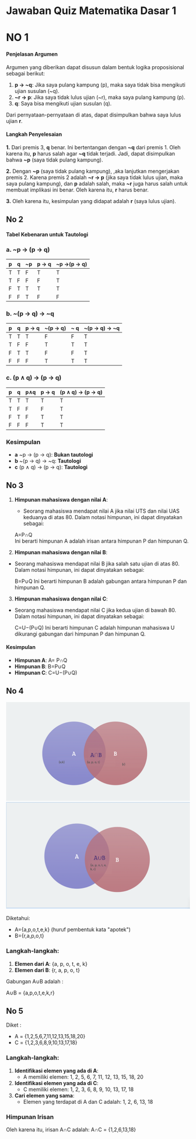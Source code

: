 # Jawaban Quiz Matematika Dasar 1




# NO 1

#### Penjelasan Argumen

Argumen yang diberikan dapat disusun dalam bentuk logika proposisional sebagai berikut:

1.  **p → ~q**: Jika saya pulang kampung (p), maka saya tidak bisa mengikuti ujian susulan (~q).
2.  **~r → p**: Jika saya tidak lulus ujian (~r), maka saya pulang kampung (p).
3.  **q**: Saya bisa mengikuti ujian susulan (q).

Dari pernyataan-pernyataan di atas, dapat disimpulkan bahwa saya lulus ujian **r**.

#### Langkah Penyelesaian

**1.**   Dari premis 3, **q**  benar. Ini bertentangan dengan  **~q**  dari premis 1. Oleh karena itu,  **p**  harus salah agar  **~q**  tidak terjadi. Jadi, dapat disimpulkan bahwa  **~p**  (saya tidak pulang kampung).


**2.**  Dengan  **~p**  (saya tidak pulang kampung), ,aka lanjutkan mengerjakan premis 2. Karena premis 2 adalah  **~r → p**  (jika saya tidak lulus ujian, maka saya pulang kampung), dan  **p**  adalah salah, maka  **~r**  juga harus salah untuk membuat implikasi ini benar. Oleh karena itu,  **r**  harus benar.

**3.**  Oleh karena itu, kesimpulan yang didapat adalah  **r**  (saya lulus ujian).

## No 2
#### Tabel Kebenaran untuk Tautologi

### a. ~p → (p → q)
| p | q | ~p | p → q | ~p →(p → q) | 
|----------|----------|----------|----------| ----------|
| T  | T   | F   | T | T |
| T  | F   | F   | F | T |
| F  | T   | T   | T | T |
| F  | F   | T   | F | F |

### b.  ~(p → q) → ~q
| p | q | p → q | ~(p → q) | ~ q| ~(p → q) → ~q |
|----------|----------|----------|----------| ----------| ----------|
| T  | T   | T   | F | F | T |
| T  | F   | F  | T | T | T |
| F  | T   | T   | F | F | T |
| F  | F   | F   | T | T | T |

### c. (p ∧ q) → (p → q)

| p | q |p∧q | p → q | (p ∧ q) → (p → q)| 
|----------|----------|----------|----------| ----------|
| T  | T   | T  | T | T |
| T  | F   | F   | F | T |
| F  | T   | F  | T | T |
| F  | F   | F  | T | T|

### Kesimpulan

-   **a**  ~p → (p → q):  **Bukan tautologi**
-   **b**  ~(p → q) → ~q:  **Tautologi**
-   **c**  (p ∧ q) → (p → q):  **Tautologi**

## No 3

1.  **Himpunan mahasiswa dengan nilai A**:
    
    -   Seorang mahasiswa mendapat nilai A jika nilai UTS dan nilai UAS keduanya di atas 80. Dalam notasi himpunan, ini dapat dinyatakan sebagai:
    
  
    A=P∩Q  
   Ini berarti himpunan A adalah irisan antara himpunan P dan himpunan Q.
   
2.  **Himpunan mahasiswa dengan nilai B**:
    
   -   Seorang mahasiswa mendapat nilai B jika salah satu ujian di atas 80. Dalam notasi himpunan, ini dapat dinyatakan sebagai:
    
    
       B=P∪Q 
   Ini berarti himpunan B adalah gabungan antara himpunan P dan himpunan Q.
   
3.  **Himpunan mahasiswa dengan nilai C**:
    
   -   Seorang mahasiswa mendapat nilai C jika kedua ujian di bawah 80. Dalam notasi himpunan, ini dapat dinyatakan sebagai:
   
       
       
        C=U−(P∪Q) 
Ini berarti himpunan C adalah himpunan mahasiswa U dikurangi gabungan dari himpunan P dan himpunan Q.

####   Kesimpulan

-   **Himpunan A**:  A= P∩Q
-   **Himpunan B**:  B=P∪Q
-   **Himpunan C**:  C=U−(P∪Q)

## No 4
![Keterangan Gambar](p.png)
![Keterangan Gambar](pp.png)

Diketahui:

-   A={a,p,o,t,e,k} (huruf pembentuk kata "apotek")
-   B={r,a,p,o,t}


### Langkah-langkah:

1.  **Elemen dari A**: {a, p, o, t, e, k}
2.  **Elemen dari B**: {r, a, p, o, t}


Gabungan  A∪B  adalah : 

A∪B = {a,p,o,t,e,k,r}




## No 5
Diket :
-   A = {1,2,5,6,7,11,12,13,15,18,20}
-   C = {1,2,3,6,8,9,10,13,17,18}

### Langkah-langkah:

1.  **Identifikasi elemen yang ada di A**:
    -   A  memiliki elemen: 1, 2, 5, 6, 7, 11, 12, 13, 15, 18, 20
2.  **Identifikasi elemen yang ada di C**:
    -   C  memiliki elemen: 1, 2, 3, 6, 8, 9, 10, 13, 17, 18
3.  **Cari elemen yang sama**:
    -   Elemen yang terdapat di  A  dan  C  adalah: 1, 2, 6, 13, 18

### Himpunan Irisan

Oleh karena itu, irisan  A∩C  adalah:
A∩C = {1,2,6,13,18}

